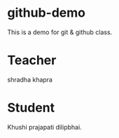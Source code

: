 # github-demo
This is a demo for git &amp; github class.

# Teacher
shradha khapra

# Student
Khushi prajapati dilipbhai.